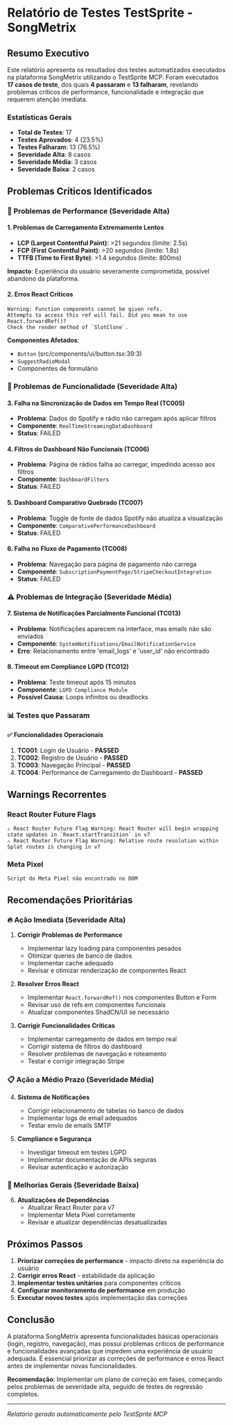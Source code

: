 # Relatório de Testes TestSprite - SongMetrix

## Resumo Executivo

Este relatório apresenta os resultados dos testes automatizados executados na plataforma SongMetrix utilizando o TestSprite MCP. Foram executados **17 casos de teste**, dos quais **4 passaram** e **13 falharam**, revelando problemas críticos de performance, funcionalidade e integração que requerem atenção imediata.

### Estatísticas Gerais
- **Total de Testes**: 17
- **Testes Aprovados**: 4 (23.5%)
- **Testes Falharam**: 13 (76.5%)
- **Severidade Alta**: 8 casos
- **Severidade Média**: 3 casos
- **Severidade Baixa**: 2 casos

## Problemas Críticos Identificados

### 🚨 Problemas de Performance (Severidade Alta)

#### 1. Problemas de Carregamento Extremamente Lentos
- **LCP (Largest Contentful Paint)**: >21 segundos (limite: 2.5s)
- **FCP (First Contentful Paint)**: >20 segundos (limite: 1.8s)
- **TTFB (Time to First Byte)**: >1.4 segundos (limite: 800ms)

**Impacto**: Experiência do usuário severamente comprometida, possível abandono da plataforma.

#### 2. Erros React Críticos
```
Warning: Function components cannot be given refs. 
Attempts to access this ref will fail. Did you mean to use React.forwardRef()?
Check the render method of `SlotClone`.
```

**Componentes Afetados**:
- `Button` (src/components/ui/button.tsx:39:3)
- `SuggestRadioModal`
- Componentes de formulário

### 🔧 Problemas de Funcionalidade (Severidade Alta)

#### 3. Falha na Sincronização de Dados em Tempo Real (TC005)
- **Problema**: Dados do Spotify e rádio não carregam após aplicar filtros
- **Componente**: `RealTimeStreamingDataDashboard`
- **Status**: FAILED

#### 4. Filtros do Dashboard Não Funcionais (TC006)
- **Problema**: Página de rádios falha ao carregar, impedindo acesso aos filtros
- **Componente**: `DashboardFilters`
- **Status**: FAILED

#### 5. Dashboard Comparativo Quebrado (TC007)
- **Problema**: Toggle de fonte de dados Spotify não atualiza a visualização
- **Componente**: `ComparativePerformanceDashboard`
- **Status**: FAILED

#### 6. Falha no Fluxo de Pagamento (TC008)
- **Problema**: Navegação para página de pagamento não carrega
- **Componente**: `SubscriptionPaymentPage/StripeCheckoutIntegration`
- **Status**: FAILED

### ⚠️ Problemas de Integração (Severidade Média)

#### 7. Sistema de Notificações Parcialmente Funcional (TC013)
- **Problema**: Notificações aparecem na interface, mas emails não são enviados
- **Componente**: `SystemNotifications/EmailNotificationService`
- **Erro**: Relacionamento entre 'email_logs' e 'user_id' não encontrado

#### 8. Timeout em Compliance LGPD (TC012)
- **Problema**: Teste timeout após 15 minutos
- **Componente**: `LGPD Compliance Module`
- **Possível Causa**: Loops infinitos ou deadlocks

### 📊 Testes que Passaram

#### ✅ Funcionalidades Operacionais
1. **TC001**: Login de Usuário - **PASSED**
2. **TC002**: Registro de Usuário - **PASSED** 
3. **TC003**: Navegação Principal - **PASSED**
4. **TC004**: Performance de Carregamento do Dashboard - **PASSED**

## Warnings Recorrentes

### React Router Future Flags
```
⚠️ React Router Future Flag Warning: React Router will begin wrapping state updates in `React.startTransition` in v7
⚠️ React Router Future Flag Warning: Relative route resolution within Splat routes is changing in v7
```

### Meta Pixel
```
Script do Meta Pixel não encontrado no DOM
```

## Recomendações Prioritárias

### 🔥 Ação Imediata (Severidade Alta)

1. **Corrigir Problemas de Performance**
   - Implementar lazy loading para componentes pesados
   - Otimizar queries de banco de dados
   - Implementar cache adequado
   - Revisar e otimizar renderização de componentes React

2. **Resolver Erros React**
   - Implementar `React.forwardRef()` nos componentes Button e Form
   - Revisar uso de refs em componentes funcionais
   - Atualizar componentes ShadCN/UI se necessário

3. **Corrigir Funcionalidades Críticas**
   - Implementar carregamento de dados em tempo real
   - Corrigir sistema de filtros do dashboard
   - Resolver problemas de navegação e roteamento
   - Testar e corrigir integração Stripe

### 📋 Ação a Médio Prazo (Severidade Média)

4. **Sistema de Notificações**
   - Corrigir relacionamento de tabelas no banco de dados
   - Implementar logs de email adequados
   - Testar envio de emails SMTP

5. **Compliance e Segurança**
   - Investigar timeout em testes LGPD
   - Implementar documentação de APIs seguras
   - Revisar autenticação e autorização

### 🔧 Melhorias Gerais (Severidade Baixa)

6. **Atualizações de Dependências**
   - Atualizar React Router para v7
   - Implementar Meta Pixel corretamente
   - Revisar e atualizar dependências desatualizadas

## Próximos Passos

1. **Priorizar correções de performance** - impacto direto na experiência do usuário
2. **Corrigir erros React** - estabilidade da aplicação
3. **Implementar testes unitários** para componentes críticos
4. **Configurar monitoramento de performance** em produção
5. **Executar novos testes** após implementação das correções

## Conclusão

A plataforma SongMetrix apresenta funcionalidades básicas operacionais (login, registro, navegação), mas possui problemas críticos de performance e funcionalidades avançadas que impedem uma experiência de usuário adequada. É essencial priorizar as correções de performance e erros React antes de implementar novas funcionalidades.

**Recomendação**: Implementar um plano de correção em fases, começando pelos problemas de severidade alta, seguido de testes de regressão completos.

---

*Relatório gerado automaticamente pelo TestSprite MCP*